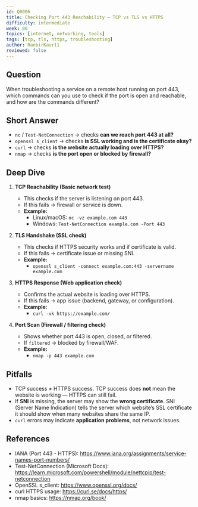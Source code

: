 ```yaml
---
id: Q0006
title: Checking Port 443 Reachability — TCP vs TLS vs HTTPS
difficulty: intermediate
week: 00
topics: [internet, networking, tools]
tags: [tcp, tls, https, troubleshooting]
author: RanbirKaur11
reviewed: false
---
```


## Question
When troubleshooting a service on a remote host running on port 443, which commands can you use to check if the port is open and reachable, and how are the commands different?

## Short Answer
- `nc` / `Test-NetConnection` → checks **can we reach port 443 at all?**
- `openssl s_client` → checks **is SSL working and is the certificate okay?**
- `curl` → checks **is the website actually loading over HTTPS?**
- `nmap` → checks **is the port open or blocked by firewall?**
 

## Deep Dive
1. **TCP Reachability (Basic network test)**
   - This checks if the server is listening on port 443.
   - If this fails → firewall or service is down.
   - **Example:**
     - Linux/macOS: `nc -vz example.com 443`
     - Windows: `Test-NetConnection example.com -Port 443`

2. **TLS Handshake (SSL check)**
   - This checks if HTTPS security works and if certificate is valid.
   - If this fails → certificate issue or missing SNI.
   - **Example:**
     - `openssl s_client -connect example.com:443 -servername example.com`

3. **HTTPS Response (Web application check)**
   - Confirms the actual website is loading over HTTPS.
   - If this fails → app issue (backend, gateway, or configuration).
   - **Example:**
     - `curl -vk https://example.com/`

4. **Port Scan (Firewall / filtering check)**
   - Shows whether port 443 is open, closed, or filtered.
   - If `filtered` → blocked by firewall/WAF.
   - **Example:**
     - `nmap -p 443 example.com`

## Pitfalls
- TCP success ≠ HTTPS success. TCP success does **not** mean the website is working — HTTPS can still fail.
- If **SNI** is missing, the server may show the **wrong certificate**. SNI (Server Name Indication) tells the server which website’s SSL certificate it should show when many websites share the same IP.
- `curl` errors may indicate **application problems**, not network issues.

## References
- IANA (Port 443 - HTTPS): https://www.iana.org/assignments/service-names-port-numbers/
- Test-NetConnection (Microsoft Docs): https://learn.microsoft.com/powershell/module/nettcpip/test-netconnection
- OpenSSL s_client: https://www.openssl.org/docs/
- curl HTTPS usage: https://curl.se/docs/https/
- nmap basics: https://nmap.org/book/